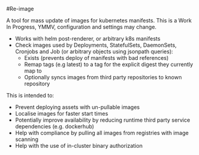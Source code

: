 #Re-image

A tool for mass update of images for kubernetes manifests. This is a Work In
Progress, YMMV, configuration and settings may change.

- Works with helm post-renderer, or arbitrary k8s manifests
- Check images used by Deployments, StatefulSets, DaemonSets, Cronjobs and Job (or
  arbitrary objects using jsonpath queries):
  - Exists (prevents deploy of manifests with bad references)
  - Remap tags (e.g latest) to a tag for the explicit digest they currently map to
  - Optionally syncs images from third party repositories to known repository

This is intended to:
- Prevent deploying assets with un-pullable images
- Localise images for faster start times
- Potentially improve availability by reducing runtime third party service
  dependencies (e.g. dockerhub)
- Help with compliance by pulling all images from registries with image
  scanning
- Help with the use of in-cluster binary authorization
